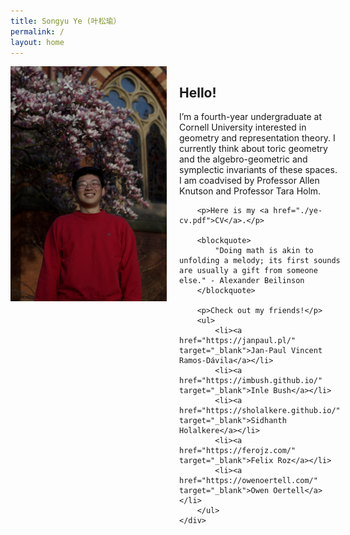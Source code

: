 ```yaml
---
title: Songyu Ye (叶松瑜）
permalink: /
layout: home
---
```


<div style="display: flex; align-items: flex-start;">
    <img src="./me-in-red.jpeg" width="250" height="auto" style="margin-right: 20px; float: left;" alt="Profile Picture" />
    <div>
        <h2>Hello!</h2>
        <p>I’m a fourth-year undergraduate at Cornell University interested in geometry and representation theory. I currently think about toric geometry and the algebro-geometric and symplectic invariants of these spaces. I am coadvised by Professor Allen Knutson and Professor Tara Holm.</p>
        
        <p>Here is my <a href="./ye-cv.pdf">CV</a>.</p>
        
        <blockquote>
            "Doing math is akin to unfolding a melody; its first sounds are usually a gift from someone else." - Alexander Beilinson
        </blockquote>
        
        <p>Check out my friends!</p>
        <ul>
            <li><a href="https://janpaul.pl/" target="_blank">Jan-Paul Vincent Ramos-Dávila</a></li>
            <li><a href="https://imbush.github.io/" target="_blank">Inle Bush</a></li>
            <li><a href="https://sholalkere.github.io/" target="_blank">Sidhanth Holalkere</a></li>
            <li><a href="https://ferojz.com/" target="_blank">Felix Roz</a></li>
            <li><a href="https://owenoertell.com/" target="_blank">Owen Oertell</a></li>
        </ul>
    </div>
</div>
